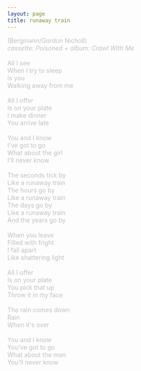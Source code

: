 ```yaml
---
layout: page
title: runaway train
---
```

<span style="color: #c0c0c0">(Bergmann/Gordon Nicholl)<br />
<i>cassette: Poisoned + album: Crawl With Me</i><br />
<br />
All I see<br />
When I try to sleep<br />
Is you<br />
Walking away from me<br />
<br />
All I offer<br />
Is on your plate<br />
I make dinner<br />
You arrive late<br />
<br />
You and I know<br />
I've got to go<br />
What about the girl<br />
I'll never know<br />
<br />
The seconds tick by<br />
Like a runaway train<br />
The hours go by<br />
Like a runaway train<br />
The days go by<br />
Like a runaway train<br />
And the years go by<br />
<br />
When you leave<br />
Filled with fright<br />
I fall apart<br />
Like shattering light<br />
<br />
All I offer<br />
Is on your plate<br />
You pick that up<br />
Throw it in my face<br />
<br />
The rain comes down<br />
Rain<br />
When it's over<br />
<br />
You and I know<br />
You've got to go<br />
What about the man<br />
You'll never know</span>
